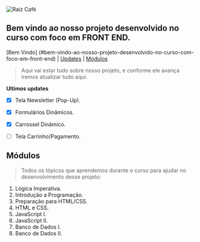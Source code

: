 ![Raíz Café](https://s3.amazonaws.com/joy-class/production/instances/12de7cca531c4dbdb6e42c937f21c1a81703272239039.png)

## Bem vindo ao nosso projeto desenvolvido no curso com foco em **FRONT END.** ## 

[Bem Vindo] (#bem-vindo-ao-nosso-projeto-desenvolvido-no-curso-com-foco-em-front-end) |
[Updates](#ultimos-updates) |
[Módulos](#modulos) 


> Aqui vai estar tudo sobre nosso projeto, e conforme ele avança iremos atualizar tudo aqui.

**Ultimos updates**
- [x] Tela Newsletter (Pop-Up).
- [x] Formulários Dinâmicos.
- [X] Carrossel Dinâmico.
- [ ] Tela Carrinho/Pagamento.


## Módulos ##
> Todos os tópicos que aprendemos durante o curso para ajudar no desenvolvimento desse projeto:

1. Lógica Imperativa.
2. Introdução a Programação.
3. Preparação para HTML/CSS.
4. HTML e CSS.
5. JavaScript I.
6. JavaScript II.
7. Banco de Dados I.
8. Banco de Dados II.
